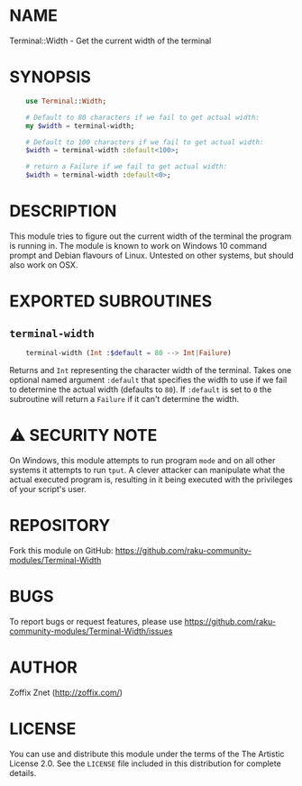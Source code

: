 # NAME

Terminal::Width - Get the current width of the terminal

# SYNOPSIS

```raku
    use Terminal::Width;

    # Default to 80 characters if we fail to get actual width:
    my $width = terminal-width;

    # Default to 100 characters if we fail to get actual width:
    $width = terminal-width :default<100>;

    # return a Failure if we fail to get actual width:
    $width = terminal-width :default<0>;
```

# DESCRIPTION

This module tries to figure out the current width of the terminal the
program is running in. The module is known to work on Windows 10 command
prompt and Debian flavours of Linux. Untested on other systems, but should also
work on OSX.

# EXPORTED SUBROUTINES

## `terminal-width`

```raku
    terminal-width (Int :$default = 80 --> Int|Failure)
```

Returns and `Int` representing the character width of the terminal.
Takes one optional named argument `:default` that specifies the width
to use if we fail to determine the actual width (defaults to `80`). If
`:default` is set to `0` the subroutine will return a `Failure` if it
can't determine the width.

# ⚠ SECURITY NOTE

On Windows, this module attempts to run program `mode` and on all other
systems it attempts to run `tput`. A clever attacker can manipulate what
the actual executed program is, resulting in it being executed
with the privileges of your script's user.

# REPOSITORY

Fork this module on GitHub:
https://github.com/raku-community-modules/Terminal-Width

# BUGS

To report bugs or request features, please use
https://github.com/raku-community-modules/Terminal-Width/issues

# AUTHOR

Zoffix Znet (http://zoffix.com/)

# LICENSE

You can use and distribute this module under the terms of the
The Artistic License 2.0. See the `LICENSE` file included in this
distribution for complete details.
